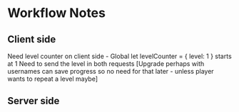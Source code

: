 # Workflow Notes

## Client side

Need level counter on client side - Global let levelCounter = { level: 1 } starts at 1
Need to send the level in both requests [Upgrade perhaps with usernames can save progress so no need for that later - unless player wants to repeat a level maybe]

## Server side
